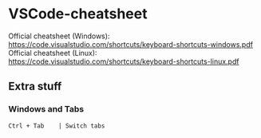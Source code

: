 # VSCode-cheatsheet

Official cheatsheet (Windows): https://code.visualstudio.com/shortcuts/keyboard-shortcuts-windows.pdf
Official cheatsheet (Linux): https://code.visualstudio.com/shortcuts/keyboard-shortcuts-linux.pdf

## Extra stuff
### Windows and Tabs
```
Ctrl + Tab    | Switch tabs
```
